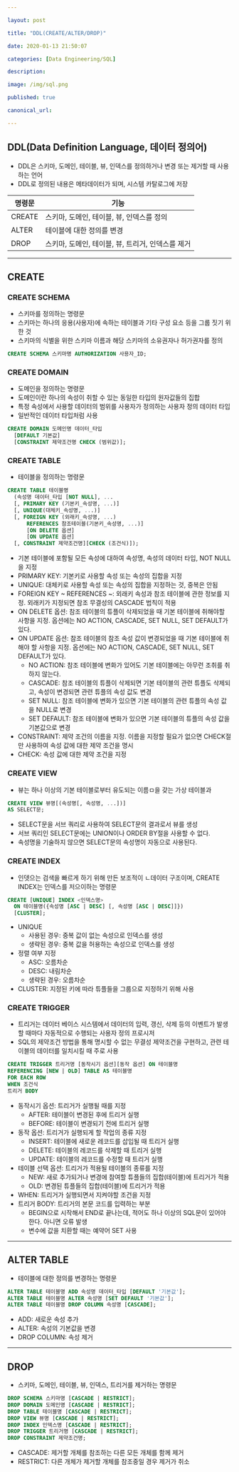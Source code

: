 ```yaml
---

layout: post

title: "DDL(CREATE/ALTER/DROP)"

date: 2020-01-13 21:50:07

categories: [Data Engineering/SQL]

description:

image: /img/sql.png

published: true

canonical_url:

---
```


## DDL(Data Definition Language, 데이터 정의어)

- DDL은 스키마, 도메인, 테이블, 뷰, 인덱스를 정의하거나 변경 또는 제거할 때 사용하는 언어
- DDL로 정의된 내용은 메타데이터가 되며, 시스템 카탈로그에 저장

|명령문|기능|
|-----|----|
|CREATE|스키마, 도메인, 테이블, 뷰, 인덱스를 정의|
|ALTER|테이블에 대한 정의를 변경|
|DROP|스키마, 도메인, 테이블, 뷰, 트리거, 인덱스를 제거|

----------------------------------------------------------

## CREATE

### CREATE SCHEMA

- 스키마를 정의하는 명령문
- 스키마는 하나의 응용(사용자)에 속하는 테이블과 기타 구성 요소 등을 그룹 짓기 위한 것
- 스키마의 식별을 위한 스키마 이름과 해당 스키마의 소유권자나 허가권자를 정의

```sql
CREATE SCHEMA 스키마명 AUTHORIZATION 사용자_ID;
```

### CREATE DOMAIN

- 도메인을 정의하는 명령문
- 도메인이란 하나의 속성이 취할 수 있는 동일한 타입의 원자값들의 집합
- 특정 속성에서 사용할 데이터의 범위를 사용자가 정의하는 사용자 정의 데이터 타입
- 일반적인 데이터 타입처럼 사용

```sql
CREATE DOMAIN 도메인명 데이터_타입
  [DEFAULT 기본값]
  [CONSTRAINT 제약조건명 CHECK (범위값)];
```

### CREATE TABLE

- 테이블을 정의하는 명령문

```sql
CREATE TABLE 테이블명
  (속성명 데이터_타입 [NOT NULL], ...
  [, PRIMARY KEY (기본키_속성명, ...)]
  [, UNIQUE(대체키_속성명, ...)]
  [, FOREIGN KEY (외래키_속성명, ...)
      REFERENCES 참조테이블(기본키_속성명, ...)]
      [ON DELETE 옵션]
      [ON UPDATE 옵션]
  [, CONSTRAINT 제약조건명][CHECK (조건식)]);
```

- 기본 테이블에 포함될 모든 속성에 대하여 속성명, 속성의 데이터 타입, NOT NULL을 지정
- PRIMARY KEY: 기본키로 사용할 속성 또는 속성의 집합을 지정
- UNIQUE: 대체키로 사용할 속성 또는 속성의 집합을 지정하는 것, 중복은 안됨
- FOREIGN KEY ~ REFERENCES ~: 외래키 속성과 참조 테이블에 관한 정보를 지정. 외래키가 지정되면 참조 무결성의 CASCADE 법칙이 적용
- ON DELETE 옵션: 참조 테이블의 튜플이 삭제되었을 때 기본 테이블에 취해야할 사항을 지정. 옵션에는 NO ACTION, CASCADE, SET NULL, SET DEFAULT가 있다.
- ON UPDATE 옵션: 참조 테이블의 참조 속성 값이 변경되었을 때 기본 테이블에 취해야 할 사항을 지정. 옵션에는 NO ACTION, CASCADE, SET NULL, SET DEFAULT가 있다.
  * NO ACTION: 참조 테이블에 변화가 있어도 기본 테이블에는 아무런 조취를 취하지 않는다.
  * CASCADE: 참조 테이블의 튜플이 삭제되면 기본 테이블의 관련 튜플도 삭제되고, 속성이 변경되면 관련 튜플의 속성 값도 변경
  * SET NULL: 참조 테이블에 변화가 있으면 기본 테이블의 관련 튜플의 속성 값을 NULL로 변경
  * SET DEFAULT: 참조 테이블에 변화가 있으면 기본 테이블의 튜플의 속성 값을 기본값으로 변경
- CONSTRAINT: 제약 조건의 이름을 지정. 이름을 지정할 필요가 없으면 CHECK절만 사용하여 속성 값에 대한 제약 조건을 명시
- CHECK: 속성 값에 대한 제약 조건을 지정

### CREATE VIEW

- 뷰는 하나 이상의 기본 테이블로부터 유도되는 이름ㅁ을 갖는 가상 테이블과

```sql
CREATE VIEW 뷰명[(속성명[, 속성명, ...])]
AS SELECT문;
```

- SELECT문을 서브 쿼리로 사용하여 SELECT문의 결과로서 뷰를 생성
- 서브 쿼리인 SELECT문에는 UNION이나 ORDER BY절을 사용할 수 없다.
- 속성명을 기술하지 않으면 SELECT문의 속성명이 자동으로 사용된다.

### CREATE INDEX

- 인뎃으는 검색을 빠르게 하기 위해 만든 보조적이 ㄴ데이터 구조이며, CREATE INDEX는 인덱스를 저으이하는 명령문

```sql
CREATE [UNIQUE] INDEX <인덱스명>
  ON 테이블명({속성명 [ASC | DESC] [, 속성명 [ASC | DESC]]})
  [CLUSTER];
```

- UNIQUE
  * 사용된 경우: 중복 값이 없는 속성으로 인덱스를 생성
  * 생략된 경우: 중복 값을 허용하는 속성으로 인덱스를 생성
- 정렬 여부 지정
  * ASC: 오름차순
  * DESC: 내림차순
  * 생략된 경우: 오름차순
- CLUSTER: 지정된 키에 따라 튜플들을 그룹으로 지정하기 위해 사용

### CREATE TRIGGER

- 트리거는 데이터 베이스 시스템에서 데이터의 입력, 갱신, 삭제 등의 이벤트가 발생할 때마다 자동적으로 수행되는 사용자 정의 프로시저
- SQL의 제약조건 방법을 통해 명시할 수 없는 무결성 제약조건을 구현하고, 관련 테이블의 데이터를 일치시킬 때 주로 사용

```SQL
CREATE TRIGGER 트리거명 [동작시기 옵션][동작 옵션] ON 테이블명
REFERENCING [NEW | OLD] TABLE AS 테이블명
FOR EACH ROW
WHEN 조건식
트리거 BODY
```

- 동작시기 옵션: 트리거가 실행될 때를 지정
  * AFTER: 테이블이 변경된 후에 트리거 실행
  * BEFORE: 테이블이 변경되기 전에 트리거 실행
- 동작 옵션: 트리거가 실행되게 할 작업의 종류 지정
  * INSERT: 테이블에 새로운 레코드를 삽입될 때 트리거 실행
  * DELETE: 테이블의 레코드를 삭제할 때 트리거 실행
  * UPDATE: 테이블의 레코드를 수정할 때 트리거 실행
- 테이블 선택 옵션: 트리거가 적용될 테이블의 종류를 지정
  * NEW: 새로 추가되거나 변경에 참여할 튜플들의 집합(테이블)에 트리거가 적용
  * OLD: 변경된 튜플들의 집합(테이블)에 트리거가 적용
- WHEN: 트리거가 실행되면서 지켜야할 조건을 지정
- 트리거 BODY: 트리거의 본문 코드를 입력하는 부분
  * BEGIN으로 시작해서 END로 끝나는데, 적어도 하나 이상의 SQL문이 있어야 한다. 아니면 오류 발생
  * 변수에 값을 치환할 때는 예약어 SET 사용

-------------------------------------------------------

## ALTER TABLE

- 테이블에 대한 정의를 변경하는 명령문

```sql
ALTER TABLE 테이블명 ADD 속성명 데이터_타입 [DEFAULT '기본값'];
ALTER TABLE 테이블명 ALTER 속성명 [SET DEFAULT '기본값'];
ALTER TABLE 테이블명 DROP COLUMN 속성명 [CASCADE];
```

- ADD: 새로운 속성 추가
- ALTER: 속성의 기본값을 변경
- DROP COLUMN: 속성 제거

---------------------------------------------------------

## DROP

- 스키마, 도메인, 테이블, 뷰, 인덱스, 트리거를 제거하는 명령문

```sql
DROP SCHEMA 스키마명 [CASCADE | RESTRICT];
DROP DOMAIN 도메인명 [CASCADE | RESTRICT];
DROP TABLE 테이블명 [CASCADE | RESTRICT];
DROP VIEW 뷰명 [CASCADE | RESTRICT];
DROP INDEX 인덱스명 [CASCADE | RESTRICT];
DROP TRIGGER 트리거명 [CASCADE | RESTRICT];
DROP CONSTRAINT 제약조건명;
```

- CASCADE: 제거할 개체를 참조하는 다른 모든 개체를 함께 제거
- RESTRICT: 다른 개체가 제거할 개체를 참조중일 경우 제거가 취소
